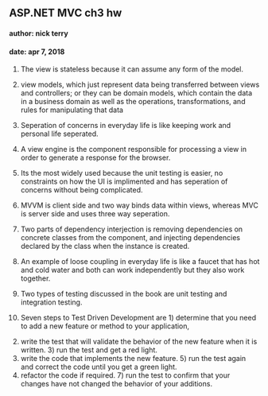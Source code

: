 ## ASP.NET MVC ch3 hw  
#### author: nick terry  
#### date: apr 7, 2018  

1. The view is stateless because it can assume any form of the model.  

2. view models, which just represent data being transferred between views and controllers; or they can be domain models, which contain the data in a business domain as well as the operations, transformations, and rules for manipulating that data

3. Seperation of concerns in everyday life is like keeping work and personal life seperated. 

4. A view engine is the component responsible for processing a view in order to generate a response for the browser. 

5. Its the most widely used because the unit testing is easier, no constraints on how the UI is implimented 
and has seperation of concerns without being complicated. 

6. MVVM is client side and two way binds data within views, whereas MVC is server side and uses three way seperation. 

7. Two parts of dependency interjection is removing dependencies on concrete classes 
from the component, and injecting dependencies declared by the class when the instance is created. 

8. An example of loose coupling in everyday life is like a faucet that has hot and cold water and both 
can work independently but they also work together. 

9. Two types of testing discussed in the book are unit testing and integration testing. 

10. Seven steps to Test Driven Development are 1) determine that you need to add a new feature or method to your application, 
2) write the test that will validate the behavior of the new feature when it is written. 3) run the test and get a red light. 
4) write the code that implements the new feature. 5) run the test again and correct the code until you get a green light. 
6) refactor the code if required. 7) run the test to confirm that your changes have not changed the behavior of your additions.